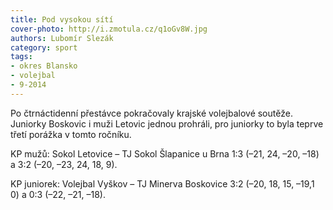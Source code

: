 ```yaml
---
title: Pod vysokou sítí
cover-photo: http://i.zmotula.cz/q1oGv8W.jpg
authors: Lubomír Slezák
category: sport
tags:
- okres Blansko
- volejbal
- 9-2014
---
```


Po čtrnáctidenní přestávce pokračovaly krajské volejbalové soutěže. Juniorky Boskovic i muži Letovic jednou prohráli, pro juniorky to byla teprve třetí porážka v tomto ročníku.

KP mužů: Sokol Letovice – TJ Sokol Šlapanice u Brna 1:3 (–21, 24, –20, –18) a 3:2 (–20, –23, 24, 18, 9).

KP juniorek: Volejbal Vyškov – TJ Minerva Boskovice 3:2 (–20, 18, 15, –19,1 0) a 0:3 (–22, –21, –18).